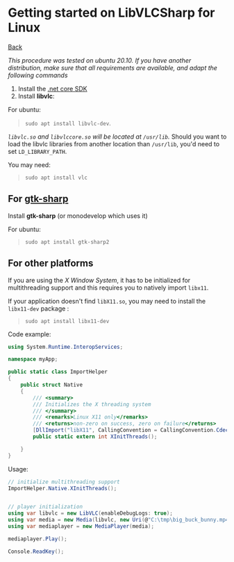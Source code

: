 # Getting started on LibVLCSharp for Linux

[Back](home.md)

_This procedure was tested on ubuntu 20.10. If you have another distribution, make sure that all requirements are available, and adapt the following commands_

1. Install the [.net core SDK](https://docs.microsoft.com/en-us/dotnet/core/install/linux)
2. Install **libvlc**: 

For ubuntu:
> `sudo apt install libvlc-dev`. 

*`libvlc.so` and `libvlccore.so` will be located at `/usr/lib`.*
Should you want to load the libvlc libraries from another location than `/usr/lib`, you'd need to set `LD_LIBRARY_PATH`.

You may need:
> `sudo apt install vlc`

## For [gtk-sharp](https://github.com/mono/gtk-sharp)

Install **gtk-sharp** (or monodevelop which uses it)

For ubuntu:
> `sudo apt install gtk-sharp2`

## For other platforms

If you are using the *X Window System*, it has to be initialized for multithreading support and this requires you to natively import `libx11`.

If your application doesn't find `libX11.so`, you may need to install the `libx11-dev` package :
> `sudo apt install libx11-dev`

Code example:
```c#
using System.Runtime.InteropServices;

namespace myApp;

public static class ImportHelper
{
    public struct Native
    {
        /// <summary>
        /// Initializes the X threading system
        /// </summary>
        /// <remarks>Linux X11 only</remarks>
        /// <returns>non-zero on success, zero on failure</returns>
        [DllImport("libX11", CallingConvention = CallingConvention.Cdecl)]
        public static extern int XInitThreads();

    }
}

```

Usage:

```c#
// initialize multithreading support
ImportHelper.Native.XInitThreads();


// player initialization
using var libvlc = new LibVLC(enableDebugLogs: true);
using var media = new Media(libvlc, new Uri(@"C:\tmp\big_buck_bunny.mp4"));
using var mediaplayer = new MediaPlayer(media);

mediaplayer.Play();

Console.ReadKey();
```